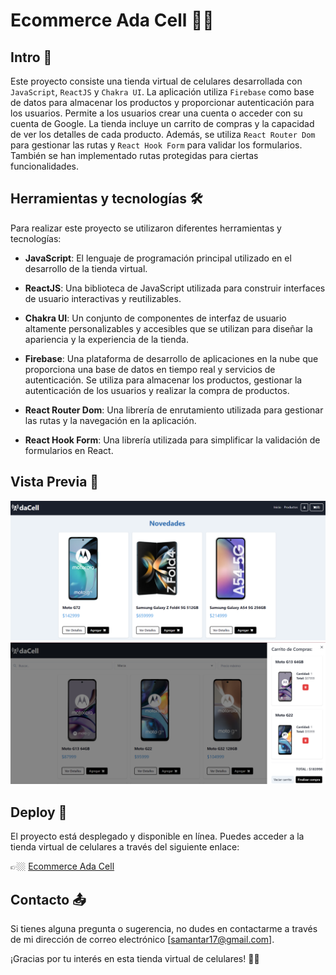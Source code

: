 # Ecommerce Ada Cell 🛒📱
## Intro 📌

Este proyecto consiste una tienda virtual de celulares desarrollada con `JavaScript`, `ReactJS` y `Chakra UI`. 
La aplicación utiliza `Firebase` como base de datos para almacenar los productos y proporcionar autenticación para los usuarios. 
Permite a los usuarios crear una cuenta o acceder con su cuenta de Google. 
La tienda incluye un carrito de compras y la capacidad de ver los detalles de cada producto. 
Además, se utiliza `React Router Dom` para gestionar las rutas y `React Hook Form` para validar los formularios. 
También se han implementado rutas protegidas para ciertas funcionalidades.

## Herramientas y tecnologías 🛠️
Para realizar este proyecto se utilizaron diferentes herramientas y tecnologías:

- **JavaScript**: El lenguaje de programación principal utilizado en el desarrollo de la tienda virtual.

- **ReactJS**: Una biblioteca de JavaScript utilizada para construir interfaces de usuario interactivas y reutilizables.

- **Chakra UI**: Un conjunto de componentes de interfaz de usuario altamente personalizables y accesibles que se utilizan para diseñar la apariencia y la experiencia de la tienda.

- **Firebase**: Una plataforma de desarrollo de aplicaciones en la nube que proporciona una base de datos en tiempo real y servicios de autenticación. Se utiliza para almacenar los productos, gestionar la autenticación de los usuarios y realizar la compra de productos.

- **React Router Dom**: Una librería de enrutamiento utilizada para gestionar las rutas y la navegación en la aplicación.

- **React Hook Form**: Una librería utilizada para simplificar la validación de formularios en React.

## Vista Previa 👀
![](public/home.PNG)
![](public/cart.PNG)
## Deploy 🚀
El proyecto está desplegado y disponible en línea. 
Puedes acceder a la tienda virtual de celulares a través del siguiente enlace:

👉🏼 [Ecommerce Ada Cell](https://ecommerce-ada.vercel.app/)
## Contacto 📤
Si tienes alguna pregunta o sugerencia, no dudes en contactarme a través de mi dirección de correo electrónico [samantar17@gmail.com].

¡Gracias por tu interés en esta tienda virtual de celulares! 🙌🏼

